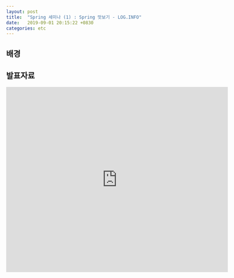 ```yaml
---
layout: post
title:  "Spring 세미나 (1) : Spring 맛보기 - LOG.INFO"
date:   2019-09-01 20:15:22 +0830
categories: etc
---
```


## 배경

## 발표자료

<embed src="https://heechanyang.github.io/assets/pdfs/SpringFramework맛보기.pdf" type="application/pdf" width="600px" height="500px" />
